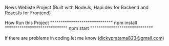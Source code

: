 News Webiste Project (Built with NodeJs, Hapi.dev for Backend and ReactJs for Frontend)

How Run this Project
""""""""""""""""""""""""""""""
npm install
""""""""""""""""""""""""""""""
npm start
""""""""""""""""""""""""""""""

if there are problems in coding let me know (dickypratama823@gmail.com)
